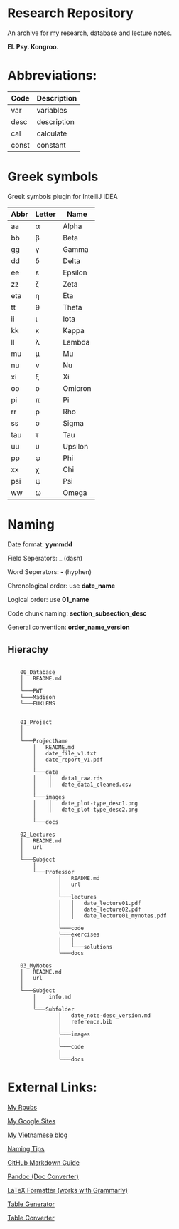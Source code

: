 # Research Repository

An archive for my research, database and lecture notes.

**El. Psy. Kongroo.**

# Abbreviations:

| Code        | Description |
| ----------- | ----------- |
| var       | variables       |
| desc      | description     |
| cal       | calculate       |
| const     | constant       |

# Greek symbols
Greek symbols plugin for IntelliJ IDEA

 | Abbr |Letter| Name    |
 |------|------|---------|
 |  aa  |  α   | Alpha   |
 |  bb  |  β   | Beta    |
 |  gg  |  γ   | Gamma   |
 |  dd  |  δ   | Delta   |
 |  ee  |  ε   | Epsilon |
 |  zz  |  ζ   | Zeta    |
 |  eta |  η   | Eta     |
 |  tt  |  θ   | Theta   |
 |  ii  |  ι   | Iota    |
 |  kk  |  κ   | Kappa   |
 |  ll  |  λ   | Lambda  |
 |  mu  |  μ   | Mu      |
 |  nu  |  ν   | Nu      |
 |  xi  |  ξ   | Xi      |
 |  oo  |  ο   | Omicron |
 |  pi  |  π   | Pi      |
 |  rr  |  ρ   | Rho     |
 |  ss  |  σ   | Sigma   |
 |  tau |  τ   | Tau     |
 |  uu  |  υ   | Upsilon |
 |  pp  |  φ   | Phi     |
 |  xx  |  χ   | Chi     |
 |  psi |  ψ   | Psi     |
 |  ww  |  ω   | Omega   |

# Naming

Date format: **yymmdd**

Field Seperators: **_** (dash)

Word Seperators: **-** (hyphen)

Chronological order: use **date_name**

Logical order: use **01_name**


Code chunk naming: **section_subsection_desc**

General convention: **order_name_version**

## Hierachy

```

    00_Database
    │   README.md
    │   
    └───PWT
    └───Madison
    └───EUKLEMS
    
        
    01_Project 
    │
    │ 
    └───ProjectName
        │   README.md
        │   date_file_v1.txt    
        │   date_report_v1.pdf
        │
        └───data
        │    │   data1_raw.rds
        │    │   date_data1_cleaned.csv   
        │
        └───images
        │    │   date_plot-type_desc1.png
        │    │   date_plot-type_desc2.png   
        │            
        └───docs

    02_Lectures
    │   README.md
    │   url 
    │  
    └───Subject
        │
        └───Professor
                │   README.md
                │   url
                │   
                └───lectures
                │   │   date_lecture01.pdf
                │   │   date_lecture02.pdf
                │   │   date_lecture01_mynotes.pdf
                │   
                └───code
                └───exercises
                │   │
                │   └───solutions
                └───docs

    03_MyNotes
    │   README.md
    │   url
    │    
    └───Subject
        │    info.md
        │
        └───Subfolder
                │   date_note-desc_version.md
                │   reference.bib
                │   
                └───images
                │   
                └───code
                │
                └───docs

```

# External Links:

[My Rpubs](https://rpubs.com/thanhqtran/)

[My Google Sites](https://sites.google.com/view/tranquangthanh)

[My Vietnamese blog](https://nipponkiyoshi.com/)

[Naming Tips](https://datacarpentry.org/rr-organization1/01-file-naming/index.html)

[GitHub Markdown Guide](https://guides.github.com/features/mastering-markdown/)

[Pandoc (Doc Converter)](https://pandoc.org/try/?text=&from=latex&to=&standalone=0)

[LaTeX Formatter (works with Grammarly)](https://c.albert-thompson.com/latex-pretty/)

[Table Generator](https://www.tablesgenerator.com/text_tables)

[Table Converter](https://tableconvert.com/)
